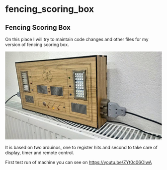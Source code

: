 # fencing_scoring_box
## Fencing Scoring Box

On this place I will try to maintain code changes and other files for my version of fencing scoring box.

![alt text](docs/images/ScoringBoxPhoto.jpg "Photo of retro scoring box")


It is based on two arduinos, one to register hits and second to take care of display, timer and remote control.



First test run of machine you can see on https://youtu.be/ZYt0c06OIwA

